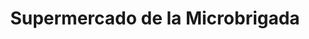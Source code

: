 ---
title: "Supermercado de la Microbrigada"
url: /ciudad-de-san-jose-de-las-lajas/supermercado-de-la-microbrigada/
shop: supermercado
---